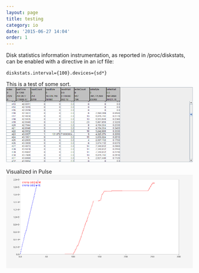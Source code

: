 ```yaml
---
layout: page
title: testing
category: io
date: '2015-06-27 14:04'
order: 1
---
```


Disk statistics information instrumentation, as reported in  /proc/diskstats, can be enabled with a directive in an icf file:

```
​diskstats.interval={100}.devices={sd*}
```

This is a test of some sort.
![](../images/disk_table.png)

Visualized in Pulse
![](../images/disk_plot.png)
